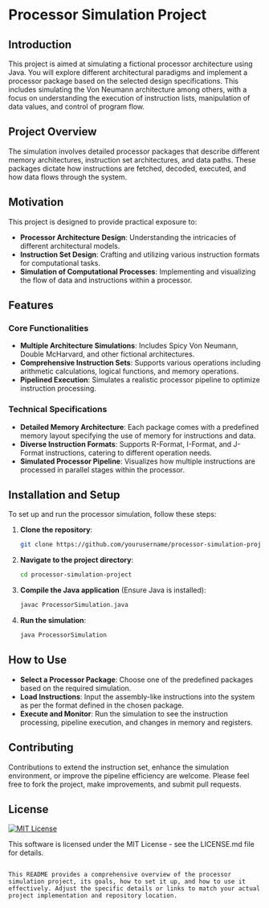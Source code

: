 # Processor Simulation Project

## Introduction
This project is aimed at simulating a fictional processor architecture using Java. You will explore different architectural paradigms and implement a processor package based on the selected design specifications. This includes simulating the Von Neumann architecture among others, with a focus on understanding the execution of instruction lists, manipulation of data values, and control of program flow.

## Project Overview
The simulation involves detailed processor packages that describe different memory architectures, instruction set architectures, and data paths. These packages dictate how instructions are fetched, decoded, executed, and how data flows through the system.

## Motivation
This project is designed to provide practical exposure to:
- **Processor Architecture Design**: Understanding the intricacies of different architectural models.
- **Instruction Set Design**: Crafting and utilizing various instruction formats for computational tasks.
- **Simulation of Computational Processes**: Implementing and visualizing the flow of data and instructions within a processor.

## Features

### Core Functionalities
- **Multiple Architecture Simulations**: Includes Spicy Von Neumann, Double McHarvard, and other fictional architectures.
- **Comprehensive Instruction Sets**: Supports various operations including arithmetic calculations, logical functions, and memory operations.
- **Pipelined Execution**: Simulates a realistic processor pipeline to optimize instruction processing.

### Technical Specifications
- **Detailed Memory Architecture**: Each package comes with a predefined memory layout specifying the use of memory for instructions and data.
- **Diverse Instruction Formats**: Supports R-Format, I-Format, and J-Format instructions, catering to different operation needs.
- **Simulated Processor Pipeline**: Visualizes how multiple instructions are processed in parallel stages within the processor.

## Installation and Setup
To set up and run the processor simulation, follow these steps:

1. **Clone the repository**:
   ```bash
   git clone https://github.com/yourusername/processor-simulation-project.git
   ```
2. **Navigate to the project directory**:
   ```bash
   cd processor-simulation-project
   ```
3. **Compile the Java application** (Ensure Java is installed):
   ```bash
   javac ProcessorSimulation.java
   ```
4. **Run the simulation**:
   ```bash
   java ProcessorSimulation
   ```

## How to Use
- **Select a Processor Package**: Choose one of the predefined packages based on the required simulation.
- **Load Instructions**: Input the assembly-like instructions into the system as per the format defined in the chosen package.
- **Execute and Monitor**: Run the simulation to see the instruction processing, pipeline execution, and changes in memory and registers.

## Contributing
Contributions to extend the instruction set, enhance the simulation environment, or improve the pipeline efficiency are welcome. Please feel free to fork the project, make improvements, and submit pull requests.


## License
[![MIT License](https://img.shields.io/badge/license-MIT-blue.svg)](https://opensource.org/licenses/MIT)

This software is licensed under the MIT License - see the LICENSE.md file for details.
```

This README provides a comprehensive overview of the processor simulation project, its goals, how to set it up, and how to use it effectively. Adjust the specific details or links to match your actual project implementation and repository location.
